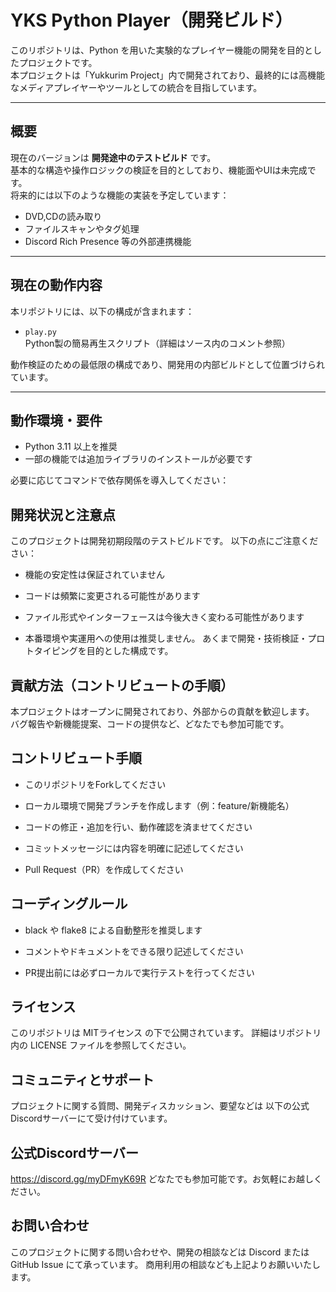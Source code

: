 # YKS Python Player（開発ビルド）

このリポジトリは、Python を用いた実験的なプレイヤー機能の開発を目的としたプロジェクトです。  
本プロジェクトは「Yukkurim Project」内で開発されており、最終的には高機能なメディアプレイヤーやツールとしての統合を目指しています。

---

## 概要

現在のバージョンは **開発途中のテストビルド** です。  
基本的な構造や操作ロジックの検証を目的としており、機能面やUIは未完成です。  
将来的には以下のような機能の実装を予定しています：

- DVD,CDの読み取り
- ファイルスキャンやタグ処理
- Discord Rich Presence 等の外部連携機能


---

## 現在の動作内容

本リポジトリには、以下の構成が含まれます：

- `play.py`  
  Python製の簡易再生スクリプト（詳細はソース内のコメント参照）

動作検証のための最低限の構成であり、開発用の内部ビルドとして位置づけられています。

---

## 動作環境・要件

- Python 3.11 以上を推奨
- 一部の機能では追加ライブラリのインストールが必要です

必要に応じてコマンドで依存関係を導入してください：

## 開発状況と注意点

このプロジェクトは開発初期段階のテストビルドです。
以下の点にご注意ください：

- 機能の安定性は保証されていません

- コードは頻繁に変更される可能性があります

- ファイル形式やインターフェースは今後大きく変わる可能性があります

- 本番環境や実運用への使用は推奨しません。
あくまで開発・技術検証・プロトタイピングを目的とした構成です。

## 貢献方法（コントリビュートの手順）

本プロジェクトはオープンに開発されており、外部からの貢献を歓迎します。
バグ報告や新機能提案、コードの提供など、どなたでも参加可能です。

## コントリビュート手順

- このリポジトリをForkしてください

- ローカル環境で開発ブランチを作成します（例：feature/新機能名）

- コードの修正・追加を行い、動作確認を済ませてください

- コミットメッセージには内容を明確に記述してください

- Pull Request（PR）を作成してください

## コーディングルール

- black や flake8 による自動整形を推奨します

- コメントやドキュメントをできる限り記述してください

- PR提出前には必ずローカルで実行テストを行ってください

## ライセンス

このリポジトリは MITライセンス の下で公開されています。
詳細はリポジトリ内の LICENSE ファイルを参照してください。

## コミュニティとサポート

プロジェクトに関する質問、開発ディスカッション、要望などは
以下の公式Discordサーバーにて受け付けています。

## 公式Discordサーバー

https://discord.gg/myDFmyK69R
どなたでも参加可能です。お気軽にお越しください。

## お問い合わせ

このプロジェクトに関する問い合わせや、開発の相談などは Discord または GitHub Issue にて承っています。
商用利用の相談なども上記よりお願いいたします。
